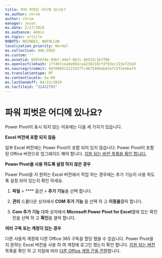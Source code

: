 ```yaml
---
title: 파워 피벗은 어디에 있나요?
ms.author: chrsm
author: chrsm
manager: jecon
ms.date: 2/27/2018
ms.audience: Admin
ms.topic: article
ROBOTS: NOINDEX, NOFOLLOW
localization_priority: Normal
ms.collection: Adm_O365
ms.custom: ''
ms.assetid: 0d95078e-9dbf-4def-8bfc-d6532c1bff00
ms.openlocfilehash: 1ff407cea0a992ca4236218cfdf93ec315e723a9
ms.sourcegitcommit: 9d78905c512192ffc4675468abd2efc5f2e4baf4
ms.translationtype: MT
ms.contentlocale: ko-KR
ms.lasthandoff: 04/23/2019
ms.locfileid: "32422793"
---
```

# <a name="where-is-power-pivot"></a>파워 피벗은 어디에 있나요?

Power Pivot이 표시 되지 않는 이유에는 다음 세 가지가 있습니다.
  
 **Excel 버전에 포함 되지 않음**
  
일부 Excel 버전에는 Power Pivot이 포함 되어 있지 않습니다. Power Pivot이 포함 된 Office 버전으로 업그레이드 해야 합니다. [지원 되는 버전 목록을 확인 합니다.](https://support.office.com/article/aa64e217-4b6e-410b-8337-20b87e1c2a4b.aspx)
  
 **Power Pivot을 사용 하도록 설정 하지 않은 경우**
  
Power Pivot을 지 원하는 Excel 버전에서 작업 하는 경우에는 추가 기능이 사용 하도록 설정 되어 있는지 확인 하세요.
  
1. **파일** \> **** 옵션 \> **추가 기능**을 선택 합니다.
    
2. **관리** 드롭다운 상자에서 **COM 추가 기능** 을 선택 하 고 **이동을**클릭 합니다.
    
3. **Com 추가 기능** 대화 상자에서 **Microsoft Power Pivot for Excel**옆에 있는 확인란을 선택 하 고 **확인**을 클릭 합니다. 
    
 **여러 구독 또는 계정이 있는 경우**
  
다른 사용자 계정에 다른 Office 365 구독을 할당 했을 수 있습니다. Power Pivot을 지 원하는 Excel 버전을 사용 하 여 계정에 로그인 했는지 확인 합니다. [지원 되는 버전](https://support.office.com/article/aa64e217-4b6e-410b-8337-20b87e1c2a4b.aspx)목록을 확인 하 고 지침에 따라 [다른 Office 계정 간을 전환](https://support.office.com/article/b9582171-fd1f-4284-9846-bdd72bb28426.aspx#BKMK_WebSwitchAccounts)합니다.
  


